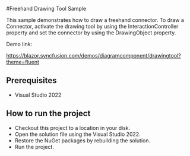 #Freehand Drawing Tool Sample

This sample demonstrates how to draw a freehand connector. To draw a Connector, activate the drawing tool by using the InteractionController property and set the connector by using the DrawingObject property.

Demo link: 

https://blazor.syncfusion.com/demos/diagramcomponent/drawingtool?theme=fluent

## Prerequisites

* Visual Studio 2022

## How to run the project

* Checkout this project to a location in your disk.
* Open the solution file using the Visual Studio 2022.
* Restore the NuGet packages by rebuilding the solution.
* Run the project.
